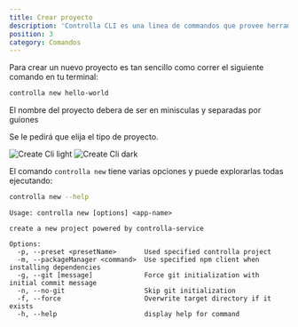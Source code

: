 ```yaml
---
title: Crear proyecto
description: 'Controlla CLI es una linea de commandos que provee herramientas que facilitan el desarrollo al equipo de Controlla.'
position: 3
category: Comandos
---
```


Para crear un nuevo proyecto es tan sencillo como correr el siguiente comando en tu terminal:

```bash
controlla new hello-world
```

<alert type="warning">

El nombre del proyecto debera de ser en minisculas y separadas por guiones

</alert>

Se le pedirá que elija el tipo de proyecto. 

<img src="/create-light.png" class="light-img" alt="Create Cli light" />
<img src="/create-dark.png" class="dark-img" alt="Create Cli dark" />

El comando `controlla new` tiene varias opciones y puede explorarlas todas ejecutando:

```bash
controlla new --help
```

```
Usage: controlla new [options] <app-name>

create a new project powered by controlla-service

Options:
  -p, --preset <presetName>       Used specified controlla project
  -m, --packageManager <command>  Use specified npm client when installing dependencies
  -g, --git [message]             Force git initialization with initial commit message
  -n, --no-git                    Skip git initialization
  -f, --force                     Overwrite target directory if it exists
  -h, --help                      display help for command
```